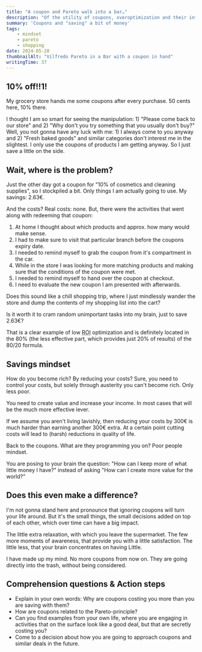 ```yaml
---
title: "A coupon and Pareto walk into a bar…"
description: "Of the utility of coupons, overoptimization and their influence on your mindset."
summary: 'Coupons and "saving" a bit of money'
tags:
    - mindset
    - pareto
    - shopping
date: 2024-05-28
thumbnailAlt: "Vilfredo Pareto in a Bar with a coupon in hand"
writingTime: 37
---
```


## 10% off!!1!

My grocery store hands me some coupons after every purchase.
50 cents here, 10% there.

I thought I am so smart for seeing the manipulation:
    1) "Please come back to our store" and 2) "Why don't you try something
that you usually don't buy?"
Well, you not gonna have any luck with me: 1) I always come to you anyway
and 2) "Fresh baked goods" and similar categories don't interest me in the
slightest.
I only use the coupons of products I am getting anyway.
So I just save a little on the side.

## Wait, where is the problem?

Just the other day got a coupon for "10% of cosmetics and cleaning
supplies", so I stockpiled a bit.
Only things I am actually going to use.
My savings: 2.63€.

And the costs?
Real costs: none.
But, there were the activities that went along with redeeming that coupon:

1. At home I thought about which products and approx. how many would make
   sense.
2. I had to make sure to visit that particular branch before the coupons
   expiry date.
3. I needed to remind myself to grab the coupon from it's compartment in
    the car.
4. While in the store I was looking for more matching products and making
   sure that the conditions of the coupon were met.
5. I needed to remind myself to hand over the coupon at checkout.
6. I need to evaluate the new coupon I am presented with afterwards.

Does this sound like a chill shopping trip, where I just mindlessly wander
the store and dump the contents of my shopping list into the cart?

Is it worth it to cram random unimportant tasks into my brain, just to save
2.63€?

That is a clear example of low
<abbr title="Return on Investment">ROI</abbr>
optimization and is definitely located in the 80% (the less effective part,
which provides just 20% of results) of the 80/20 formula.

## Savings mindset

How do you become rich?
By reducing your costs?
Sure, you need to control your costs, but solely through austerity you
can't become rich.
Only less poor.

You need to create value and increase your income.
In most cases that will be the much more effective lever.

If we assume you aren't living lavishly, then reducing your costs by 300€
is much harder than earning another 300€ extra.
At a certain point cutting costs will lead to (harsh) reductions in quality
of life.

Back to the coupons.
What are they programming you on?
Poor people mindset.

You are posing to your brain the question:
"How can I keep more of what little money I have?" instead of asking
"How can I create more value for the world?"

## Does this even make a difference?

I'm not gonna stand here and pronounce that ignoring coupons will turn your
life around.
But it's the small things, the small decisions added on top of each other,
which over time can have a big impact.

The little extra relaxation, with which you leave the supermarket.
The few more moments of awareness, that provide you with a little
satisfaction.
The little less, that your brain concentrates on having Little.

I have made up my mind.
No more coupons from now on.
They are going directly into the trash, without being considered.

## Comprehension questions & Action steps

- Explain in your own words: Why are coupons costing you more than you are
saving with them?
- How are coupons related to the Pareto-principle?
- Can you find examples from your own life, where you are engaging in
activities that on the surface look like a good deal, but that are secretly
costing you?
- Come to a decision about how you are going to approach coupons and
similar deals in the future.
